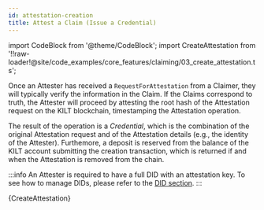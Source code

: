 ```yaml
---
id: attestation-creation
title: Attest a Claim (Issue a Credential)
---
```

import CodeBlock from '@theme/CodeBlock';
import CreateAttestation from '!!raw-loader!@site/code_examples/core_features/claiming/03_create_attestation.ts';

Once an Attester has received a `RequestForAttestation` from a Claimer, they will typically verify the information in the Claim.
If the Claims correspond to truth, the Attester will proceed by attesting the root hash of the Attestation request on the KILT blockchain, timestamping the Attestation operation.

The result of the operation is a *Credential*, which is the combination of the original Attestation request and of the Attestation details (e.g., the identity of the Attester).
Furthemore, a deposit is reserved from the balance of the KILT account submitting the creation transaction, which is returned if and when the Attestation is removed from the chain.

:::info
An Attester is required to have a full DID with an attestation key.
To see how to manage DIDs, please refer to the [DID section](../01_dids/03_full_did_update.md).
:::

<CodeBlock className="language-js">
  {CreateAttestation}
</CodeBlock>